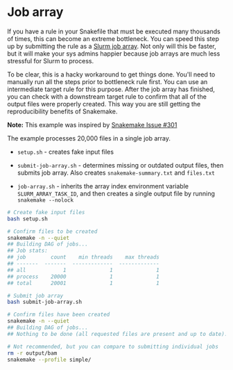 # Job array

If you have a rule in your Snakefile that must be executed many thousands of
times, this can become an extreme bottleneck. You can speed this step up by
submitting the rule as a [Slurm job array][slurm-job-array]. Not only will this
be faster, but it will make your sys admins happier because job arrays are much
less stressful for Slurm to process.

[slurm-job-array]: https://slurm.schedmd.com/job_array.html

To be clear, this is a hacky workaround to get things done. You'll need to
manually run all the steps prior to bottleneck rule first. You can use an
intermediate target rule for this purpose. After the job array has finished,
you can check with a downstream target rule to confirm that all of the output
files were properly created. This way you are still getting the reproducibility
benefits of Snakemake.

**Note:** This example was inspired by
[Snakemake Issue #301](https://github.com/snakemake/snakemake/issues/301)

The example processes 20,000 files in a single job array.

* `setup.sh` - creates fake input files

* `submit-job-array.sh` - determines missing or outdated output files, then
  submits job array. Also creates `snakemake-summary.txt` and `files.txt`

* `job-array.sh` - inherits the array index environment variable
  `SLURM_ARRAY_TASK_ID`, and then creates a single output file by running
  `snakemake --nolock`

```sh
# Create fake input files
bash setup.sh

# Confirm files to be created
snakemake -n --quiet
## Building DAG of jobs...
## Job stats:
## job        count    min threads    max threads
## -------  -------  -------------  -------------
## all            1              1              1
## process    20000              1              1
## total      20001              1              1

# Submit job array
bash submit-job-array.sh

# Confirm files have been created
snakemake -n --quiet
## Building DAG of jobs...
## Nothing to be done (all requested files are present and up to date).

# Not recommended, but you can compare to submitting individual jobs
rm -r output/bam
snakemake --profile simple/
```
